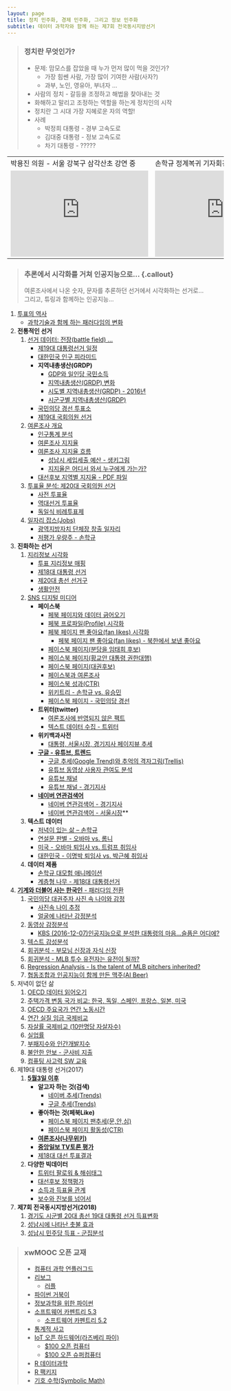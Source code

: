 ```yaml
---
layout: page
title: 정치 민주화, 경제 민주화, 그리고 정보 민주화
subtitle: 데이터 과학자와 함께 하는 제7회 전국동시지방선거
---
```


> ### 정치란 무엇인가?
>
> * 문제: 맘모스를 잡았을 때 누가 먼저 많이 먹을 것인가?
>     * 가장 힘쎈 사람, 가장 많이 기여한 사람(사자?)
>     * 과부, 노인, 영유아, 부녀자 ...  
> * 사람의 정치 - 갈등을 조정하고 해법을 찾아내는 것  
> * 화해하고 말리고 조정하는 역할을 하는게 정치인의 시작  
> * 정치란 그 시대 가장 지혜로운 자의 역할!  
> * 사례
>     * 박정희 대통령 - 경부 고속도로
>     * 김대중 대통령 - 정보 고속도로
>     * 차기 대통령 - ?????
> 
<table>
     <tr>
         <td> 박용진 의원 - 서울 강북구 삼각산초 강연 중 </td>
         <td> 손학규 정계복귀 기자회견 </td>
     </tr>
     <tr>
         <td> <iframe width="320" height="200" src="https://www.youtube.com/embed/TmnipWTyIpg" frameborder="0" allowfullscreen></iframe> </td>
         <td> <iframe width="320" height="200" src="https://www.youtube.com/embed/hLqVcl4iwPc" frameborder="0" allowfullscreen></iframe> </td>
     </tr>
</table>

> ### 추론에서 시각화를 거쳐 인공지능으로... {.callout}
>
> 여론조사에서 나온 숫자, 문자를 추론하던 선거에서 시각화하는 선거로...  
> 그리고, 튜링과 함께하는 인공지능... 

1. [투표의 역사](00-vote-history.html) 
    - [과학기술과 함께 하는 패러다임의 변화](01-vote-paradigm.html)
1. **전통적인 선거** 
    1. [선거 데이터: 전장(battle field) ...](03-vote-data.html)
        - [제19대 대통령선거 일정](pe-schedule.html)
        - [대한민국 인구 피라미드](pe-population-pyramid.html)
        - **지역내총생산(GRDP)**             
            - [GDP와 일인당 국민소득](le-gdp.html)
            - [지역내총생산(GRDP) 변화](pe-grdp.html)
            - [시도별 지역내총생산(GRDP) - 2016년](le-grdp-sido.html)
            - [시군구별 지역내총생산(GRDP)](le-grdp-sigungu.html)
        - [국민의당 경선 투표소](pe-people-party-station.html)
        - [제19대 국회의원 선거](pe-413-election.html)
    1. [여론조사 개요](04-vote-survey.html)
        - [인구통계 분석](05-vote-demographic.html)
        - [여론조사 지지율](07-vote-approval-rating.html)
        - [여론조사 지지율 흐름](07-vote-approval-sankeyplot.html)
            - [성남시 세입세출 예산 - 생키그림](seongnam-budget.html)
            - [지지율은 어디서 와서 누구에게 가는가?](realmeter-sankeyplot.html)
        - [대선후보 지역별 지지율 - PDF 파일](pe-support-by-region.html)
    1. [투표율 분석: 제20대 국회의원 선거](08-vote-ballots.html)
        - [사전 투표율](09-vote-early.html)
        - [역대선거 투표율](10-vote-history.html)
        - [독일식 비례투표제](german-system.html)
    1. [일자리 잡스(Jobs)](pe-jobs.html)     
        - [광역지방자치 단체장 창출 일자리](pe-politician-jobs.html)     
        - [저평가 우량주 - 손학규](pe-hq-mb.html)     
1. **진화하는 선거**        
    1. [지리정보 시각화](http://statkclee.github.io/data-science/geo-info.html)
        - [투표 지리정보 매핑](30-vote-geoinfo.html)
        - [제18대 대통령 선거](http://statkclee.github.io/data-science/geo-18-president.html)
        - [제20대 총선 선거구](06-vote-precinct.html)
        - [생활안전](31-vote-probation-office.html)
    1. [SNS 디지털 미디어](20-vote-digial-media.html)
        - **페이스북**
            - [페북 페이지와 데이터 긁어오기](21-vote-fb.html)
            - [페북 프로파일(Profile) 시각화](fb-profile-viz.html)
            - [페북 페이지 팬 좋아요(fan likes) 시각화](fb-fan-likes.html)
                - [페북 페이지 팬 좋아요(fan likes) - 북한에서 보낸 좋아요](fb-fan-likes-kp.html)
            - [페이스북 페이지(분당을 임태희 후보)](22-vote-fb-page.html)        
            - [페이스북 페이지(황교안 대통령 권한대행)](fb-page-hwang.html)        
            - [페이스북 페이지(대권후보)](fb-hq-page.html)
            - [페이스북과 여론조사](fb-vs-survey.html)
            - [페이스북 성과(CTR)](fb-ctr.html)
            - [위키트리 - 손학규 vs. 유승민](fb-wikitree-sohn-vs-yoo.html)
            - [페이스북 페이지 - 국민의당 경선](fb-people-party.html)
        - **트위터(twitter)**
            - [여론조사에 반영되지 않은 팩트](twitter-activity.html)
            - [텍스트 데이터 수집 - 트위터](twitter-data.html)
        - **위키백과사전**
            - [대통령, 서울시장, 경기지사 페이지뷰 추세](wikipedia-trend.html)
        - **[구글 - 유튜브, 트렌드](google-sns.html)**
            - [구글 추세(Google Trend)와 추억의 격자그림(Trellis)](google-trend.html)
            - [유튜브 동영상 사용자 관여도 분석](youtube-activity.html)        
            - [유튜브 채널](youtube-channel.html)
            - [유튜브 채널 - 경기지사](youtube-channel-gg.html)
        - **[네이버 연관검색어](naver-related-search.html)**
            - [네이버 연관검색어 - 경기지사](naver-related-search-gg.html)
            - [네이버 연관검색어 - 서울시장](naver-related-search-seoul.html)**
    1. **텍스트 데이터**
        - [저녁이 있는 삶 – 손학규](http://statkclee.github.io/ml/ml-book.html)
        - [연설문 판별 - 오바마 vs. 롬니](text-classify-speeches.html)
        - [미국 - 오바마 퇴임사 vs. 트럼프 취임사](http://statkclee.github.io/ml/ml-wordcloud.html)
        - [대한민국 - 이명박 퇴임사 vs. 박근혜 취임사](text-mb-gh.html)
    1. **데이터 제품**
        - [손학규 대모험 애니메이션](pe-adventure-animation.html)
        - [계층형 나무 - 제18대 대통령선거](pe-collapsible-tree.html)
1. [**기계와 더불어 사는 한국인** - 패러다임 전환](https://statkclee.github.io/xwMOOC/paradigm/)
    1. [국민의당 대권주자 사진 속 나이와 감정](ml-people-party-candidate.html)
        - [사진속 나이 추정](http://statkclee.github.io/deep-learning/ms-oxford-age.html)
        - [얼굴에 나타난 감정분석](http://statkclee.github.io/deep-learning/ms-oxford-emotion.html)
    1. [동영상 감정분석](http://statkclee.github.io/deep-learning/ms-oxford-video.html)
        - [KBS (2016-12-07)인공지능으로 분석한 대통령의 마음…슬픔은 어디에?](http://news.kbs.co.kr/news/view.do?ncd=3390429)
    1. [텍스트 감성분석](http://statkclee.github.io/deep-learning/ms-cognitive-text-sentiment.html)
    1. [회귀분석 - 부모님 신장과 자식 신장](pe-regression.html)
    1. [회귀분석 - MLB 투수 유전자는 유전이 될까?](pe-baseball-era.html)
    1. [Regression Analysis - Is the talent of MLB pitchers inherited?](pe-baseball-era-english.html)
    1. [협동조합과 인공지능이 함께 만든 맥주(AI Beer)](ai-beer.html)
1. 저녁이 없던 삶
    1. [OECD 데이터 읽어오기](read-oecd-dataset.html)
    1. [주택가격 변동 국가 비교: 한국, 독일, 스페인, 프랑스, 일본, 미국](dallas-house-price.html) 
    1. [OECD 주요국가 연간 노동시간](oecd-annual-labor-hour.html) 
    1. [연간 실질 임금 국제비교](oecd-annual-wage-usd.html) 
    1. [자살률 국제비교 (10만명당 자살자수)](oecd-suicide.html) 
    1. [실업률](oecd-unemployment.html) 
    1. [부패지수와 인간개발지수](korea-cpi-hdi.html) 
    1. [불안한 안보 - 군사비 지출](korea-military.html) 
    1. [컴퓨팅 사고력 SW 교육](ct-education.html) 
1. 제19대 대통령 선거(2017)
    1. **[5월3일 이후](beyond-may-third.html)**
        - **알고자 하는 것(검색)**
            - [네이버 추세(Trends)](naver-google-trends.html) 
            - [구글 추세(Trends)](google-trends-only.html) 
        - **좋아하는 것(페북Like)**            
            - [페이스북 페이지 팬추세(문,안,심)](fb-fans-trends.html)
            - [페이스북 페이지 활동성(CTR)](fb-page-ctr.html)
        - **[여론조사(나무위키)](survey-namu-wiki.html)**
        - **[중앙일보 TV토론 평가](tv-debate.html)**
        - [제18대 대선 투표결과](http://statkclee.github.io/data-science/geo-18-president.html)
    1. **다양한 빅데이터**
        - [트위터 팔로워 & 해쉬태그](tw-follower-hashtag.html)        
        - [대선후보 정책평가](radar-chart.html)
        - [소득과 득표율 관계](income-vs-vote.html)
        - [보수와 진보를 넘어서](beyond-red-vs-blues.html)        
1. **제7회 전국동시지방선거(2018)**
    1. [경기도 시군별 20대 총선 19대 대통령 선거 득표변화](gg-presid-congress.html)
    1. [성남시에 나타난 촛불 효과](sungnam-candle-effect.html)
    1. [성남시 민주당 득표 - 군집분석](sungnam-dong-cluster.html)

> ### xwMOOC 오픈 교재
> 
> - [컴퓨터 과학 언플러그드](http://unplugged.xwmooc.org)  
> - [리보그](http://reeborg.xwmooc.org)  
>      - [러플](http://rur-ple.xwmooc.org)  
> - [파이썬 거북이](http://swcarpentry.github.io/python-novice-turtles/index-kr.html)  
> - [정보과학을 위한 파이썬](http://python.xwmooc.org)  
> - [소프트웨어 카펜트리 5.3](http://statkclee.github.io/swcarpentry-version-5-3-new/)
>     - [소프트웨어 카펜트리 5.2](http://swcarpentry.xwmooc.org)
> - [통계적 사고](http://think-stat.xwmooc.org/)
> - [IoT 오픈 하드웨어(라즈베리 파이)](http://raspberry-pi.xwmooc.org/)
>     - [$100 오픈 컴퓨터](http://computer.xwmooc.org/)   
>     - [$100 오픈 슈퍼컴퓨터](http://computers.xwmooc.org/)
> - [R 데이터과학](http://statkclee.github.io/data-science)
> - [R 팩키지](http://r-pkgs.xwmooc.org/)
> - [기호 수학(Symbolic Math)](http://sympy.xwmooc.org/)


